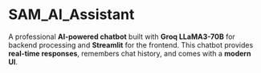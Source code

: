 # SAM_AI_Assistant
A professional **AI-powered chatbot** built with **Groq LLaMA3-70B** for backend processing and **Streamlit** for the frontend.   This chatbot provides **real-time responses**, remembers chat history, and comes with a **modern UI**.
